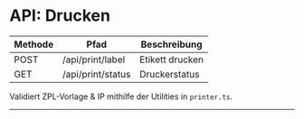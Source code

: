 # API: Drucken

| Methode | Pfad              | Beschreibung    |
| ------- | ----------------- | --------------- |
| POST    | /api/print/label  | Etikett drucken |
| GET     | /api/print/status | Druckerstatus   |

Validiert ZPL-Vorlage & IP mithilfe der Utilities in `printer.ts`.

---
